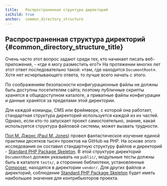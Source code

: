 ```yaml
---
title:   Распространенная структура директорий
isChild: true
anchor:  common_directory_structure
---
```


## Распространенная структура директорий {#common_directory_structure_title}

Очень часто этот вопрос задают среди тех, кто начинает писать веб-приложения, - «где я могу разместить его?» На протяжении многих лет этот ответ последовательно такой: «там, где находится `DocumentRoot`». Хотя нет исчерпывающего ответа, то лучше всего начать с этого.

По соображениям безопасности конфигурационные файлы не должны быть доступны посетителям сайта; поэтому публичные скрипты хранятся в общедоступном каталоге, а приватные файлы конфигурации и данные хранятся за пределами этой директории.

Для каждой команды, CMS или фреймворк, с которой она работает, стандартная структура директорий используется каждой из их частей. Однако, если кто-то запускает проект самостоятельно, знание, какая используется структура файловой системы, может вызвать трудности.

[Пол М. Джонс (Paul M. Jones)] провел фантастическое изучение единой практики десятков тысяч проектов на GitHub на PHP. На основе этого исследования он составил стандартную структуру файлов и директорий - [Standard PHP Package Skeleton]. В этой структуре директорий `DocumentRoot` должен указывать на `public/`, модульные тесты должны быть в каталоге `tests/`, а сторонние библиотеки, установленные [Composer], находятся в директории `vendor/`. Для других файлов и директорий, соблюдение [Standard PHP Package Skeleton] будет иметь наибольшее значение для контрибьюторов проекта.

[Пол М. Джонс (Paul M. Jones)]: https://twitter.com/pmjones
[Standard PHP Package Skeleton]: https://github.com/php-pds/skeleton
[Composer]: /#composer_and_packagist

